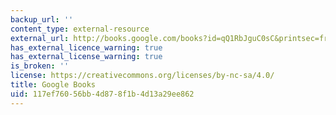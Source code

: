 ```yaml
---
backup_url: ''
content_type: external-resource
external_url: http://books.google.com/books?id=qQ1RbJguC0sC&printsec=frontcover
has_external_licence_warning: true
has_external_license_warning: true
is_broken: ''
license: https://creativecommons.org/licenses/by-nc-sa/4.0/
title: Google Books
uid: 117ef760-56bb-4d87-8f1b-4d13a29ee862
---
```

